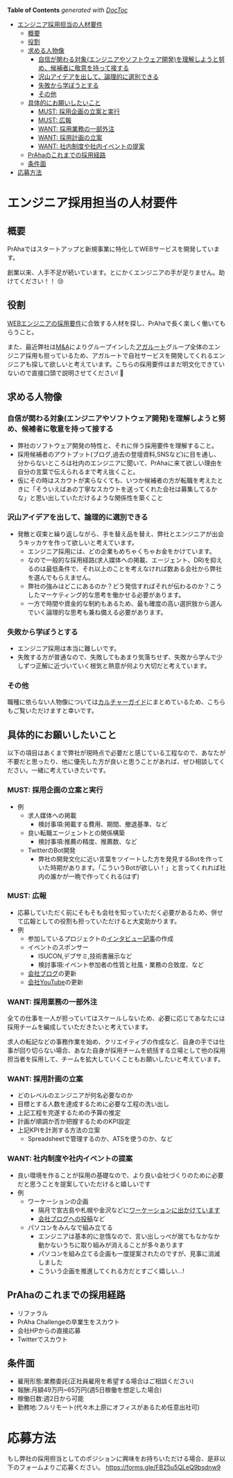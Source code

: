 <!-- START doctoc generated TOC please keep comment here to allow auto update -->
<!-- DON'T EDIT THIS SECTION, INSTEAD RE-RUN doctoc TO UPDATE -->
**Table of Contents**  *generated with [DocToc](https://github.com/thlorenz/doctoc)*

- [エンジニア採用担当の人材要件](#%E3%82%A8%E3%83%B3%E3%82%B8%E3%83%8B%E3%82%A2%E6%8E%A1%E7%94%A8%E6%8B%85%E5%BD%93%E3%81%AE%E4%BA%BA%E6%9D%90%E8%A6%81%E4%BB%B6)
  - [概要](#%E6%A6%82%E8%A6%81)
  - [役割](#%E5%BD%B9%E5%89%B2)
  - [求める人物像](#%E6%B1%82%E3%82%81%E3%82%8B%E4%BA%BA%E7%89%A9%E5%83%8F)
    - [自信が関わる対象(エンジニアやソフトウェア開発)を理解しようと努め、候補者に敬意を持って接する](#%E8%87%AA%E4%BF%A1%E3%81%8C%E9%96%A2%E3%82%8F%E3%82%8B%E5%AF%BE%E8%B1%A1%E3%82%A8%E3%83%B3%E3%82%B8%E3%83%8B%E3%82%A2%E3%82%84%E3%82%BD%E3%83%95%E3%83%88%E3%82%A6%E3%82%A7%E3%82%A2%E9%96%8B%E7%99%BA%E3%82%92%E7%90%86%E8%A7%A3%E3%81%97%E3%82%88%E3%81%86%E3%81%A8%E5%8A%AA%E3%82%81%E5%80%99%E8%A3%9C%E8%80%85%E3%81%AB%E6%95%AC%E6%84%8F%E3%82%92%E6%8C%81%E3%81%A3%E3%81%A6%E6%8E%A5%E3%81%99%E3%82%8B)
    - [沢山アイデアを出して、論理的に選別できる](#%E6%B2%A2%E5%B1%B1%E3%82%A2%E3%82%A4%E3%83%87%E3%82%A2%E3%82%92%E5%87%BA%E3%81%97%E3%81%A6%E8%AB%96%E7%90%86%E7%9A%84%E3%81%AB%E9%81%B8%E5%88%A5%E3%81%A7%E3%81%8D%E3%82%8B)
    - [失敗から学ぼうとする](#%E5%A4%B1%E6%95%97%E3%81%8B%E3%82%89%E5%AD%A6%E3%81%BC%E3%81%86%E3%81%A8%E3%81%99%E3%82%8B)
    - [その他](#%E3%81%9D%E3%81%AE%E4%BB%96)
  - [具体的にお願いしたいこと](#%E5%85%B7%E4%BD%93%E7%9A%84%E3%81%AB%E3%81%8A%E9%A1%98%E3%81%84%E3%81%97%E3%81%9F%E3%81%84%E3%81%93%E3%81%A8)
    - [MUST: 採用企画の立案と実行](#must-%E6%8E%A1%E7%94%A8%E4%BC%81%E7%94%BB%E3%81%AE%E7%AB%8B%E6%A1%88%E3%81%A8%E5%AE%9F%E8%A1%8C)
    - [MUST: 広報](#must-%E5%BA%83%E5%A0%B1)
    - [WANT: 採用業務の一部外注](#want-%E6%8E%A1%E7%94%A8%E6%A5%AD%E5%8B%99%E3%81%AE%E4%B8%80%E9%83%A8%E5%A4%96%E6%B3%A8)
    - [WANT: 採用計画の立案](#want-%E6%8E%A1%E7%94%A8%E8%A8%88%E7%94%BB%E3%81%AE%E7%AB%8B%E6%A1%88)
    - [WANT: 社内制度や社内イベントの提案](#want-%E7%A4%BE%E5%86%85%E5%88%B6%E5%BA%A6%E3%82%84%E7%A4%BE%E5%86%85%E3%82%A4%E3%83%99%E3%83%B3%E3%83%88%E3%81%AE%E6%8F%90%E6%A1%88)
  - [PrAhaのこれまでの採用経路](#praha%E3%81%AE%E3%81%93%E3%82%8C%E3%81%BE%E3%81%A7%E3%81%AE%E6%8E%A1%E7%94%A8%E7%B5%8C%E8%B7%AF)
  - [条件面](#%E6%9D%A1%E4%BB%B6%E9%9D%A2)
- [応募方法](#%E5%BF%9C%E5%8B%9F%E6%96%B9%E6%B3%95)

<!-- END doctoc generated TOC please keep comment here to allow auto update -->

# エンジニア採用担当の人材要件

## 概要
PrAhaではスタートアップと新規事業に特化してWEBサービスを開発しています。

創業以来、人手不足が続いています。とにかくエンジニアの手が足りません。助けてください！！ 😢

## 役割
[WEBエンジニアの採用要件](./採用_WEBエンジニアの採用要件.md)に合致する人材を探し、PrAhaで長く楽しく働いてもらうこと。

また、最近弊社は[M&A](https://batonz.jp/learn/9690/)によりグループインした[アガルート](https://agaroot.co.jp/)グループ全体のエンジニア採用も担っているため、アガルートで自社サービスを開発してくれるエンジニアも探して欲しいと考えています。こちらの採用要件はまだ明文化できていないので直接口頭で説明させてください! 🙏

## 求める人物像
### 自信が関わる対象(エンジニアやソフトウェア開発)を理解しようと努め、候補者に敬意を持って接する
- 弊社のソフトウェア開発の特性と、それに伴う採用要件を理解すること。
- 採用候補者のアウトプット(ブログ,過去の登壇資料,SNSなど)に目を通し、分からないところは社内のエンジニアに聞いて、PrAhaに来て欲しい理由を自分の言葉で伝えられるまで考え抜くこと。
- 仮にその時はスカウトが実らなくても、いつか候補者の方が転職を考えたときに「そういえばあの丁寧なスカウトを送ってくれた会社は募集してるかな」と思い出していただけるような関係性を築くこと

### 沢山アイデアを出して、論理的に選別できる
- 発散と収束と繰り返しながら、手を替え品を替え、弊社とエンジニアが出会うキッカケを作って欲しいと考えています。
  - エンジニア採用には、どの企業もめちゃくちゃお金をかけています。
  - なので一般的な採用経路(求人媒体への掲載、エージェント、DR)を抑えるのは最低条件で、それ以上のことを考えなければ数ある会社から弊社を選んでもらえません。
  - 弊社の強みはどこにあるのか？どう発信すればそれが伝わるのか？こうしたマーケティング的な思考を働かせる必要があります。
  - 一方で時間や資金的な制約もあるため、最も確度の高い選択肢から選んでいく論理的な思考も兼ね備える必要があります。

### 失敗から学ぼうとする
- エンジニア採用は本当に難しいです。
- 失敗する方が普通なので、失敗してもあまり気落ちせず、失敗から学んで少しずつ正解に近づいていく根気と熱意が何より大切だと考えています。

### その他
職種に依らない人物像については[カルチャーガイド](./カルチャーガイド.md)にまとめているため、こちらもご覧いただけますと幸いです。

## 具体的にお願いしたいこと
以下の項目はあくまで弊社が現時点で必要だと感じている工程なので、あなたが不要だと思ったり、他に優先した方が良いと思うことがあれば、ぜひ相談してください。一緒に考えていきたいです。

### MUST: 採用企画の立案と実行
- 例
  - 求人媒体への掲載
    - 検討事項:掲載する費用、期間、撤退基準、など
  - 良い転職エージェントとの関係構築
    - 検討事項:推薦の精度、推薦数、など
  - TwitterのBot開発
    - 弊社の開発文化に近い言葉をツイートした方を発見するBotを作っていた時期があります。「こういうBotが欲しい！」と言ってくれれば社内の誰かが一晩で作ってくれる(はず)

### MUST: 広報
- 応募していただく前にそもそも会社を知っていただく必要があるため、併せて広報としての役割も担っていただけると大変助かります。
- 例
  - 参加しているプロジェクトの[インタビュー記事](https://www.wantedly.com/companies/company_6758968/post_articles/410466)の作成
  - イベントのスポンサー
    - ISUCON,デブサミ,技術書展示など
    - 検討事項:イベント参加者の性質と社風・業務の合致度、など
  - [会社ブログ](https://note.com/prahainc)の更新
  - [会社YouTube](https://www.youtube.com/channel/UCztPaRj4Auk0SgBJeYbjThg)の更新

### WANT: 採用業務の一部外注
全ての仕事を一人が担っていてはスケールしないため、必要に応じてあなたには採用チームを編成していただきたいと考えています。

求人の転記などの事務作業を始め、クリエイティブの作成など、自身の手では仕事が回り切らない場合、あなた自身が採用チームを統括する立場として他の採用担当者を採用して、チームを拡大していくこともお願いしたいと考えています。

### WANT: 採用計画の立案
- どのレベルのエンジニアが何名必要なのか
- 目標とする人数を達成するために必要な工程の洗い出し
- 上記工程を完遂するための予算の推定
- 計画が順調か否か把握するためのKPI設定
- 上記KPIを計測する方法の立案
  - Spreadsheetで管理するのか、ATSを使うのか、など

### WANT: 社内制度や社内イベントの提案
- 良い環境を作ることが採用の基礎なので、より良い会社づくりのために必要だと思うことを提案していただけると嬉しいです
- 例
  - ワーケーションの企画
    - 隔月で宮古島や札幌や金沢などに[ワーケーションに出かけています](https://note.com/prahainc/n/n5d4f162c250e)
    - [会社ブログへの投稿](https://note.com/prahainc/n/n5096a1c91b67)など
  - パソコンをみんなで組み立てる
    - エンジニアは基本的に怠惰なので、言い出しっぺが居てもなかなか動かないうちに取り組みが消えることが多々あります
    - パソコンを組み立てる企画も一度提案されたのですが、見事に消滅しました
    - こういう企画を推進してくれる方だとすごく嬉しい...!

## PrAhaのこれまでの採用経路
- リファラル
- PrAha Challengeの卒業生をスカウト
- 会社HPからの直接応募
- Twitterでスカウト

## 条件面
- 雇用形態:業務委託(正社員雇用を希望する場合はご相談ください)
- 報酬:月額49万円~65万円(週5日稼働を想定した場合)
- 稼働日数:週2日から可能
- 勤務地:フルリモート(代々木上原にオフィスがあるため任意出社可)

# 応募方法
もし弊社の採用担当としてのポジションに興味をお持ちいただける場合、是非以下のフォームよりご応募ください。
https://forms.gle/FB25u5QLeQ9bsdnw9

